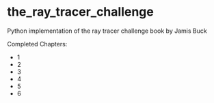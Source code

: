 
# the_ray_tracer_challenge

Python implementation of the ray tracer challenge book by Jamis Buck

Completed Chapters:

- 1
- 2
- 3
- 4
- 5
- 6
